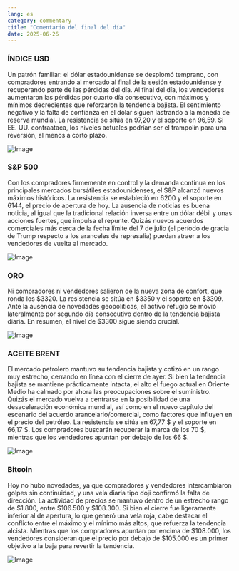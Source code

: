 ```yaml
---
lang: es
category: commentary
title: "Comentario del final del día"
date: 2025-06-26
---
```


### ÍNDICE USD

Un patrón familiar: el dólar estadounidense se desplomó temprano, con compradores entrando al mercado al final de la sesión estadounidense y recuperando parte de las pérdidas del día. Al final del día, los vendedores aumentaron las pérdidas por cuarto día consecutivo, con máximos y mínimos decrecientes que reforzaron la tendencia bajista. El sentimiento negativo y la falta de confianza en el dólar siguen lastrando a la moneda de reserva mundial. La resistencia se sitúa en 97,20 y el soporte en 96,59. Si EE. UU. contraataca, los niveles actuales podrían ser el trampolín para una reversión, al menos a corto plazo.

![Image](https://markleighedu.github.io/img/Jun-2025/26-Jun-2025/usdindex.jpg)

### S&P 500

Con los compradores firmemente en control y la demanda continua en los principales mercados bursátiles estadounidenses, el S&P alcanzó nuevos máximos históricos. La resistencia se estableció en 6200 y el soporte en 6144, el precio de apertura de hoy. La ausencia de noticias es buena noticia, al igual que la tradicional relación inversa entre un dólar débil y unas acciones fuertes, que impulsa el repunte. Quizás nuevos acuerdos comerciales más cerca de la fecha límite del 7 de julio (el período de gracia de Trump respecto a los aranceles de represalia) puedan atraer a los vendedores de vuelta al mercado.

![Image](https://markleighedu.github.io/img/Jun-2025/26-Jun-2025/sp500.jpg)

### ORO

Ni compradores ni vendedores salieron de la nueva zona de confort, que ronda los $3320. La resistencia se sitúa en $3350 y el soporte en $3309. Ante la ausencia de novedades geopolíticas, el activo refugio se movió lateralmente por segundo día consecutivo dentro de la tendencia bajista diaria. En resumen, el nivel de $3300 sigue siendo crucial.

![Image](https://markleighedu.github.io/img/Jun-2025/26-Jun-2025/gold.jpg)

### ACEITE BRENT

El mercado petrolero mantuvo su tendencia bajista y cotizó en un rango muy estrecho, cerrando en línea con el cierre de ayer. Si bien la tendencia bajista se mantiene prácticamente intacta, el alto el fuego actual en Oriente Medio ha calmado por ahora las preocupaciones sobre el suministro. Quizás el mercado vuelva a centrarse en la posibilidad de una desaceleración económica mundial, así como en el nuevo capítulo del escenario del acuerdo arancelario/comercial, como factores que influyen en el precio del petróleo. La resistencia se sitúa en 67,77 $ y el soporte en 66,17 $. Los compradores buscarán recuperar la marca de los 70 $, mientras que los vendedores apuntan por debajo de los 66 $.

![Image](https://markleighedu.github.io/img/Jun-2025/26-Jun-2025/brentoil.jpg)

### Bitcoin

Hoy no hubo novedades, ya que compradores y vendedores intercambiaron golpes sin continuidad, y una vela diaria tipo doji confirmó la falta de dirección. La actividad de precios se mantuvo dentro de un estrecho rango de $1.800, entre $106.500 y $108.300. Si bien el cierre fue ligeramente inferior al de apertura, lo que generó una vela roja, cabe destacar el conflicto entre el máximo y el mínimo más altos, que refuerza la tendencia alcista. Mientras que los compradores apuntan por encima de $108.000, los vendedores consideran que el precio por debajo de $105.000 es un primer objetivo a la baja para revertir la tendencia.

![Image](https://markleighedu.github.io/img/Jun-2025/26-Jun-2025/bitcoin.jpg)

